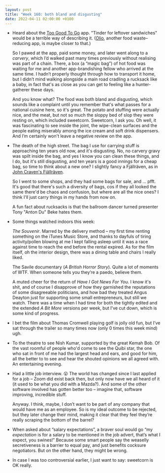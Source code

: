```yaml
---
layout: post
title: "Week 160: both bland and disgusting"
date: 2022-04-11 02:00:00 +0100
---
```


- Heard about the [Too Good To Go](https://toogoodtogo.co.uk/en-gb) app. "Tinder for leftover sandwiches" would be a terrible way of describing it.
  ([<span class="caps">Olio</span>](https://olioex.com/), another food waste–reducing app, is maybe closer to that.)

  So I pawed at the app, paid some money, and later went along to a _carvery_, which I’d walked past many times previously without realising was part of a chain. There, a box (a “magic bag”) of hot food was waiting for me and another app-brandishing fellow who arrived at the same time. I hadn’t properly thought through how to transport it home, but I didn’t mind walking alongside a main road cradling a rucksack like a baby, in fact that's as close as you can get to feeling like a hunter-gatherer these days.

  And you know what? The food was both bland and disgusting, which sounds like a complaint until you remember that's what passes for a national cuisine here, so it's great. The potato and stuffing were actually nice, and the meat, but not so much the sloppy bed of slop they were resting on, which included sweetcorn. Sweetcorn, I ask you. Oh well, it was fascinating to see inside the joint, the wipe-clean surfaces and the people eating miserably among the ice cream and soft drink dispensers. And I’m certainly won't leave a negative review on the app.

- The death of the high street.
  The bag I use for carrying stuff is approaching ten years old now, and it's disgusting.
  No, no carvery gravy was spilt inside the bag, and yes I know you can clean these things, and I do, but it's still disgusting, and ten years is a good innings for a cheap bag, so time to think about a new one?
  I slightly fancy a Fjällräven, as in [John Craven's Fjällräven](https://archive.org/details/fagsmagsandbags1-4/Fags%2C+Mags+and+Bags+(s04+e06)+'John+Craven's+Fj%C3%A4llr%C3%A4ven'.mp3).

  So I went to some shops, and they had some bags for sale, and ... pfft.
  It's good that there's such a diversity of bags, cos if they all looked the same there'd be chaos and confusion, but where are all the nice ones?
  I think I'll just carry things in my hands from now on.

  A fun fact about rucksacks is that the ballroom dancer turned presenter Tony "Anton Du" Beke hates them.

- Some things watched indoors this week:

  <cite>The Souvenir</cite>.
  Marred by the delivery method – my first time renting something on the iTunes Music Store, and thanks to dayfuls of tiring activity/pollen blowing at me I kept falling asleep until it was a race against time to reach the end before the rental expired. As for the film itself, oh the interior design, there was a dining table and chairs I really liked. 

  The Savile documentary (<cite>A British Horror Story</cite>). Quite a lot of moments of <abbr>WTF</abbr>. When someone tells you they’re a paedo, believe them. 

  A muted cheer for the return of <cite>Have I Got News For You</cite>. I know it's shit, and of course I disapprove of how they garnished the reputations of some disagreeable politicians,
  and how bad they treated Angus Deayton just for supporting some small entrepreneurs, but still we watch.
  There was a time when I had time for both the tightly edited and the extended <cite>A Bit More</cite> versions per week, but I've cut down, which is some kind of progress.

- I bet the film about Thomas Cromwell playing golf is jolly old fun, but I’ve sat through the trailer so many times now (only 0 times this week mind) ugh.

- To the theatre to see Nish Kumar, supported by the great Kemah Bob. Of the vast roomful of people who'd come to see the Quibi star, the one who sat in front of me had the largest head and ears, and good for him, all the better to to see and hear the shouted opinions we all agreed with. An entertaining evening.

- Had a little job interview.
  😮 The world has changed since I last applied for a job – Zoom did exist back then, but only now have we all heard of it (it used to be what you did with a Mazda?). And some of the other software involved has gotten better too – imagine that, software improving, incredible stuff.

  Anyway. I think, maybe, I don’t want to be part of any company that would have me as an employee. So is my ideal outcome to be rejected, but they later change their mind, making it clear that they feel they’re really scraping the bottom of the barrel?

- When asked about “salary expectations”, a braver soul would go “my _expectation_ is for a salary to be mentioned in the job advert, that’s what I expect, you swines!”
  Because some smart people say the weaselly secretiveness is a barrier to equal pay, and just benefits cocksure negotiators. But on the other hand, they might be wrong.


- In case I was too controversial earlier, I just want to say: sweetcorn is OK really.

